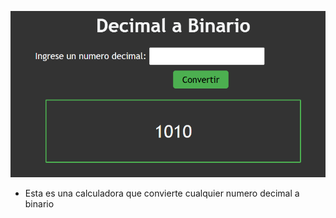 ![alt text](image.png)  
  
- Esta es una calculadora que  convierte cualquier numero decimal a binario  